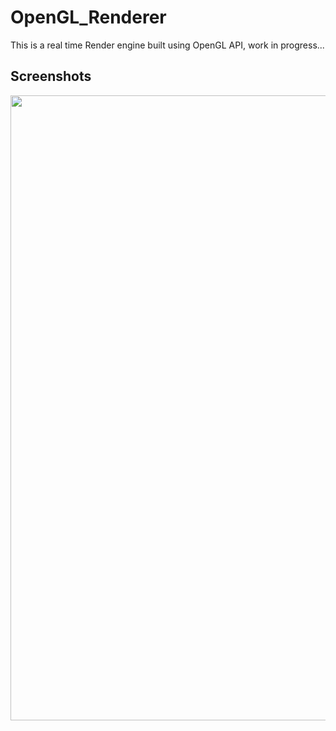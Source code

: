 # OpenGL_Renderer
This is a real time Render engine built using OpenGL API, work in progress...

## Screenshots
<image src="./Screenshot.png" width="1000">

